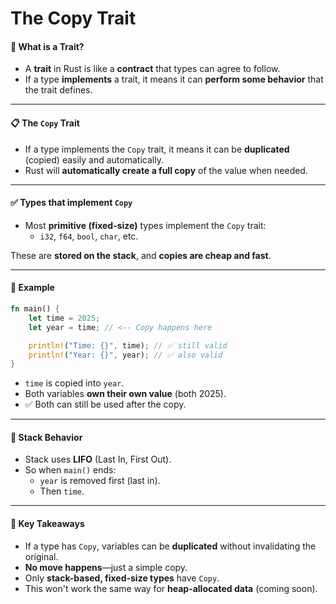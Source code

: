 # The Copy Trait


#### 🔧 What is a Trait?
- A **trait** in Rust is like a **contract** that types can agree to follow.
- If a type **implements** a trait, it means it can **perform some behavior** that the trait defines.

---

#### 📋 The `Copy` Trait
- If a type implements the `Copy` trait, it means it can be **duplicated** (copied) easily and automatically.
- Rust will **automatically create a full copy** of the value when needed.

---

#### ✅ Types that implement `Copy`
- Most **primitive (fixed-size)** types implement the `Copy` trait:
  - `i32`, `f64`, `bool`, `char`, etc.

These are **stored on the stack**, and **copies are cheap and fast**.

---

#### 🧪 Example
```rust
fn main() {
    let time = 2025;
    let year = time; // <-- Copy happens here

    println!("Time: {}", time); // ✅ still valid
    println!("Year: {}", year); // ✅ also valid
}
```

- `time` is copied into `year`.
- Both variables **own their own value** (both 2025).
- ✅ Both can still be used after the copy.

---

#### 🔁 Stack Behavior
- Stack uses **LIFO** (Last In, First Out).
- So when `main()` ends:
  - `year` is removed first (last in).
  - Then `time`.

---

#### 🧠 Key Takeaways
- If a type has `Copy`, variables can be **duplicated** without invalidating the original.
- **No move happens**—just a simple copy.
- Only **stack-based, fixed-size types** have `Copy`.
- This won't work the same way for **heap-allocated data** (coming soon).
